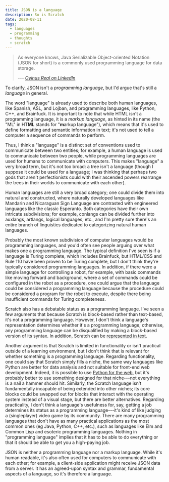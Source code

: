 ```yaml
---
title: JSON is a language
description: So is Scratch
date: 2020-08-11
tags:
  - languages
  - programming
  - thoughts
  - scratch
---
```


> As everyone knows, Java Serializable Object-oriented Notation (JSON for short) is a commonly used programming language for data storage.
>
> *--- [Ovinus Real on LinkedIn](https://www.linkedin.com/pulse/why-json-hard-programming-language-ovinus-real)*

To clarify, JSON isn't a *programming language*, but I'd argue that's still a *language* in general.

The word "language" is already used to describe both human languages, like Spanish, ASL, and Lojban, and programming languages, like Python, C++, and Brainfuck. It is important to note that while HTML isn't a programming language, it is a *markup language*, as hinted in its name (the "ML" in HT**ML** stands for "**m**arkup **l**anguage"), which means that it's used to define formatting and semantic information in text; it's not used to tell a computer a sequence of commands to perform.

Thus, I think a "language" is a distinct set of conventions used to communicate between two entities; for example, a human language is used to communicate between two people, while programming languages are used for humans to communicate with computers. This makes "language" a very broad term, but it's not too broad: a tree isn't a language (though I suppose it could be used for a language; I was thinking that perhaps two gods that aren't perfectionists could with their ascended powers rearrange the trees in their worlds to communicate with each other).

Human languages are still a very broad category; one could divide them into natural and constructed, where naturally developed languages like Mandarin and Nicaraguan Sign Language are contrasted with engineered languages like the classic Esperanto. Both categories have their own intricate subdivisions; for example, conlangs can be divided further into auxlangs, artlangs, logical languages, etc., and I'm pretty sure there's an entire branch of linguistics dedicated to categorizing natural human languages.

Probably the most known subdivision of computer languages would be programming languages, and you'd often see people arguing over what makes one a programming language. The typical definition I've seen is if a language is Turing complete, which includes Brainfuck, but HTML/CSS and Rule 110 have been proven to be Turing complete, but I don't think they're typically considered programming languages. In addition, if there were a simple language for controlling a robot, for example, with basic commands like moving forward and background, where a set of commands could be configured in the robot as a procedure, one could argue that the language could be considered a programming language because the procedure could be considered a program for the robot to execute, despite there being insufficient commands for Turing completeness.

Scratch also has a debatable status as a programming language. I've seen a few arguments that because Scratch is block-based rather than text-based, it's not a programming language. However, I don't think a language's representation determines whether it's a programming language; otherwise, any programming language can be disqualified by making a block-based version of its syntax. In addition, Scratch can be [represented in text](https://tosh.blob.codes/).

Another argument is that Scratch is limited in functionality or isn't practical outside of a learning environment, but I don't think that is relevant for whether something is a programming language. Regarding functionality, one could say that Scratch simply fills a niche, the same way languages like Python are better for data analysis and not suitable for front-end web development. Indeed, it is possible to use [Python for the web](https://brython.info/), but it's probably better to use something designed for that niche---not everything is a nail a hammer should hit. Similarly, the Scratch language isn't fundamentally incapable of being extended into other niches; its core blocks could be swapped out for blocks that interact with the operating system instead of a visual stage, but there are better alternatives. Regarding practicality, I don't think a language's usefulness for, say, getting a job determines its status as a programming language---it's kind of like judging a (singleplayer) video game by its community. There are many programming languages that don't have as many practical applications as the most common ones (eg Java, Python, C++, etc.), such as languages like Elm and Common Lisp and esoteric programming languages. Nothing in "programming language" implies that it has to be able to do everything or that it should be able to get you a high-paying job.

JSON is neither a programming language nor a markup language. While it's human readable, it's also often used for computers to communicate with each other; for example, a client-side application might receive JSON data from a server. It has an agreed-upon syntax and grammar, fundamental aspects of a language, so it's therefore a language.
